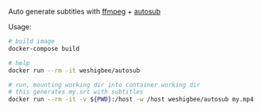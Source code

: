 Auto generate subtitles with [ffmpeg](https://ffmpeg.org/) + [autosub](https://github.com/agermanidis/autosub)

Usage:

```bash
# build image
docker-compose build

# help
docker run --rm -it weshigbee/autosub 

# run, mounting working dir into container working dir
# this generates my.srt with subtitles 
docker run --rm -it -v ${PWD}:/host -w /host weshigbee/autosub my.mp4
```

